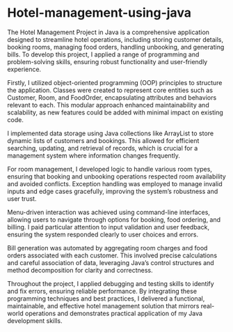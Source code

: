 # Hotel-management-using-java

The Hotel Management Project in Java is a comprehensive application designed to streamline hotel operations, including storing customer details, booking rooms, managing food orders, handling unbooking, and generating bills. To develop this project, I applied a range of programming and problem-solving skills, ensuring robust functionality and user-friendly experience.

Firstly, I utilized object-oriented programming (OOP) principles to structure the application. Classes were created to represent core entities such as Customer, Room, and FoodOrder, encapsulating attributes and behaviors relevant to each. This modular approach enhanced maintainability and scalability, as new features could be added with minimal impact on existing code.

I implemented data storage using Java collections like ArrayList to store dynamic lists of customers and bookings. This allowed for efficient searching, updating, and retrieval of records, which is crucial for a management system where information changes frequently.

For room management, I developed logic to handle various room types, ensuring that booking and unbooking operations respected room availability and avoided conflicts. Exception handling was employed to manage invalid inputs and edge cases gracefully, improving the system’s robustness and user trust.

Menu-driven interaction was achieved using command-line interfaces, allowing users to navigate through options for booking, food ordering, and billing. I paid particular attention to input validation and user feedback, ensuring the system responded clearly to user choices and errors.

Bill generation was automated by aggregating room charges and food orders associated with each customer. This involved precise calculations and careful association of data, leveraging Java’s control structures and method decomposition for clarity and correctness.

Throughout the project, I applied debugging and testing skills to identify and fix errors, ensuring reliable performance. By integrating these programming techniques and best practices, I delivered a functional, maintainable, and effective hotel management solution that mirrors real-world operations and demonstrates practical application of my Java development skills.

